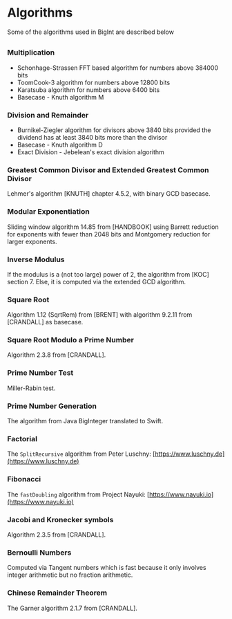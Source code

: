 # Algorithms

Some of the algorithms used in BigInt are described below

## 

### Multiplication
* Schonhage-Strassen FFT based algorithm for numbers above 384000 bits
* ToomCook-3 algorithm for numbers above 12800 bits
* Karatsuba algorithm for numbers above 6400 bits
* Basecase - Knuth algorithm M

### Division and Remainder
* Burnikel-Ziegler algorithm for divisors above 3840 bits provided the dividend has at least 3840 bits more than the divisor
* Basecase - Knuth algorithm D
* Exact Division - Jebelean's exact division algorithm

### Greatest Common Divisor and Extended Greatest Common Divisor
Lehmer's algorithm [KNUTH] chapter 4.5.2, with binary GCD basecase.

### Modular Exponentiation
Sliding window algorithm 14.85 from [HANDBOOK] using Barrett reduction for exponents with fewer than 2048 bits
and Montgomery reduction for larger exponents.

### Inverse Modulus
If the modulus is a (not too large) power of 2, the algorithm from [KOC] section 7.
Else, it is computed via the extended GCD algorithm.

### Square Root
Algorithm 1.12 (SqrtRem) from [BRENT] with algorithm 9.2.11 from [CRANDALL] as basecase.

### Square Root Modulo a Prime Number
Algorithm 2.3.8 from [CRANDALL].

### Prime Number Test
Miller-Rabin test.

### Prime Number Generation
The algorithm from Java BigInteger translated to Swift.

### Factorial
The `SplitRecursive` algorithm from Peter Luschny: [https://www.luschny.de](https://www.luschny.de)

### Fibonacci
The `fastDoubling` algorithm from Project Nayuki: [https://www.nayuki.io](https://www.nayuki.io)

### Jacobi and Kronecker symbols
Algorithm 2.3.5 from [CRANDALL].

### Bernoulli Numbers
Computed via Tangent numbers which is fast because it only involves integer arithmetic
but no fraction arithmetic.

### Chinese Remainder Theorem
The Garner algorithm 2.1.7 from [CRANDALL].
